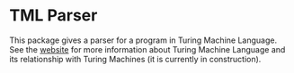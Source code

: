 # TML Parser

This package gives a parser for a program in Turing Machine Language. See the [website](https://pete-g00.github.io/Turing-Machine-Language/) for more information about Turing Machine Language and its relationship with Turing Machines (it is currently in construction).

